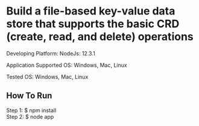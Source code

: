 # Build a file-based key-value data store that supports the basic CRD (create, read, and delete) operations

Developing Platform:
  NodeJs: 12.3.1
  
Application Supported OS:
  Windows, Mac, Linux
  
Tested OS:
  Windows, Mac, Linux


## How To Run

  Step 1: $ npm install  
  Step 2: $ node app
